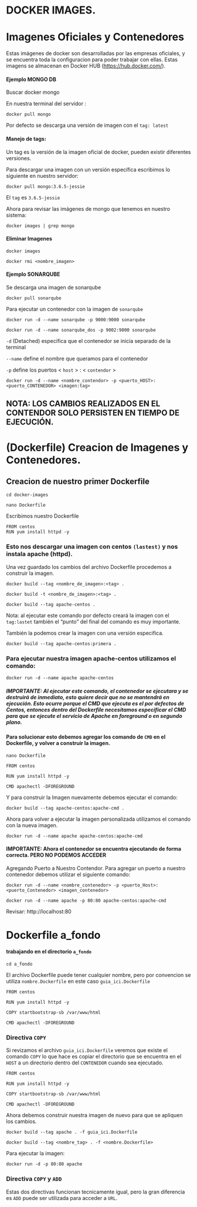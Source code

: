 # DOCKER IMAGES.

# Imagenes Oficiales y Contenedores

Estas imágenes de docker son desarrolladas por las empresas oficiales, y se encuentra toda la configuracion para poder trabajar con ellas. Estas imagens se almacenan en Docker HUB (https://hub.docker.com/).

#### Ejemplo MONGO DB

Buscar docker mongo

En nuestra terminal del servidor :

```
docker pull mongo

```

Por defecto se descarga una versión de imagen con el `tag: latest` 

#### Manejo de tags:
Un tag es la versión de la imagen oficial de docker, pueden existir diferentes versiones.

Para descargar una imagen con un versión específica escribimos lo siguiente en nuestro servidor:

```
docker pull mongo:3.6.5-jessie

```

El `tag` es  `3.6.5-jessie`

Ahora para revisar las imágenes de mongo que tenemos en nuestro sistema:

```
docker images | grep mongo

```
#### Eliminar Imagenes 

```
docker images 

```

```
docker rmi <nombre_imagen>

```
#### Ejemplo SONARQUBE


Se descarga una imagen de sonarqube
```
docker pull sonarqube
```
Para ejecutar un contenedor con la imagen de `sonarqube`
```
docker run -d --name sonarqube -p 9000:9000 sonarqube
```
```
docker run -d --name sonarqube_dos -p 9002:9000 sonarqube
```


`-d` (Detached) especifica que el contenedor se inicia separado de la terminal

`--name` define el nombre que queramos para el contenedor

`-p` define los puertos < `host` > : < `contendor` >

```
docker run -d --name <nombre_contendor> -p <puerto_HOST>:<puerto_CONTENEDOR> <imagen:tag>
```
## NOTA: LOS CAMBIOS REALIZADOS EN EL CONTENDOR SOLO PERSISTEN EN TIEMPO DE EJECUCIÓN. 

# (Dockerfile) Creacion de Imagenes y Contenedores.

## Creacion de nuestro primer Dockerfile

```
cd docker-images

nano Dockerfile
```
Escribimos nuestro Dockerfile

```
FROM centos
RUN yum install httpd -y
```
### Esto nos descargar una imagen con centos `(lastest)` y nos instala apache (httpd).
Una vez guardado los cambios del archivo Dockerfile procedemos a construir la imagen.
```
docker build --tag <nombre_de_imagen>:<tag> .
```
```
docker build -t <nombre_de_imagen>:<tag> .
```
```
docker build --tag apache-centos .
```
Nota: al ejecutar este comando por defecto creará la imagen con el `tag:lastet` también el “punto” del final del comando es muy importante.

También la podemos crear la imagen con una versión especifica.
```
docker build --tag apache-centos:primera .
```
### Para ejecutar nuestra imagen apache-centos utilizamos el comando:

```
docker run -d --name apache apache-centos
```

#####  IMPORTANTE: Al ejecutar este comando, el contenedor se ejecutara y se destruirá de inmediato, esto quiere decir que no se mantendrá en ejecución. Esto ocurre porque el CMD que ejecuta es el por defectos de  Centos, entonces dentro del Dockerfile necesitamos especificar el CMD para que se ejecute el servicio de Apache en foreground o en segundo plano.

#### Para solucionar esto debemos agregar los comando de `CMD`  en el Dockerfile, y volver a construir la imagen.
```
nano Dockerfile
```
```
FROM centos

RUN yum install httpd -y

CMD apachectl -DFOREGROUND
```
Y para construir la Imagen nuevamente debemos ejecutar el comando:
```
docker build --tag apache-centos:apache-cmd .
```
 Ahora para volver a ejecutar la imagen personalizada utilizamos el comando con la nueva imagen.
```
docker run -d --name apache apache-centos:apache-cmd
```

#### IMPORTANTE: Ahora el contenedor se encuentra ejecutando de forma correcta. PERO NO PODEMOS ACCEDER

Agregando Puerto a Nuestro Contendor.
Para agregar un puerto a nuestro contenedor debemos utilizar el siguiente comando:

```
docker run -d --name <nombre_contenedor> -p <puerto_Host>:<puerto_Contenedor> <imagen_contenedor>
```
```
docker run -d --name apache -p 80:80 apache-centos:apache-cmd
```

Revisar: http://localhost:80

# Dockerfile a_fondo
#### trabajando en el directorio `a_fondo`
```
cd a_fondo
```

El archivo Dockerfile puede tener cualquier nombre, pero por convencion se utiliza `nombre.Dockerfile` en este caso `guia_ici.Dockerfile`

```
FROM centos

RUN yum install httpd -y

COPY startbootstrap-sb /var/www/html

CMD apachectl -DFOREGROUND
```

### Directiva `COPY`
Si revizamos el archivo `guia_ici.Dockerfile` veremos que existe el comando `COPY` lo que hace es copiar el directorio que se encuentra en el `HOST` a un directorio dentro del `CONTENEDOR` cuando sea ejecutado.
```
FROM centos

RUN yum install httpd -y

COPY startbootstrap-sb /var/www/html

CMD apachectl -DFOREGROUND
```
Ahora debemos construir nuestra imagen de nuevo para que se apliquen los cambios.

```
docker build --tag apache . -f guia_ici.Dockerfile
```

```
docker build --tag <nombre_tag> . -f <nombre.Dockerfile>
```

Para ejecutar la imagen:

```
docker run -d -p 80:80 apache
```

### Directiva `COPY` y `ADD`

Estas dos directivas funcionan tecnicamente igual, pero la gran diferencia es `ADD` puede ser utilizada para acceder a `URL`.





